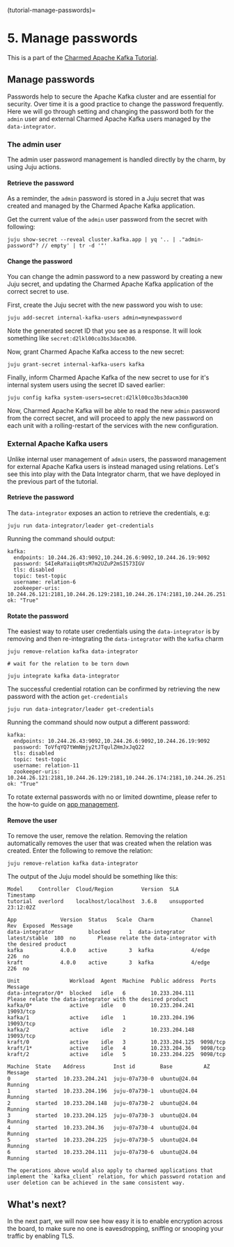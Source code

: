 (tutorial-manage-passwords)=
# 5. Manage passwords

This is a part of the [Charmed Apache Kafka Tutorial](index.md).

## Manage passwords

Passwords help to secure the Apache Kafka cluster and are essential for security. Over time it is a good practice to change the password frequently. Here we will go through setting and changing the password both for the `admin` user and external Charmed Apache Kafka users managed by the `data-integrator`.

### The admin user

The admin user password management is handled directly by the charm, by using Juju actions. 

#### Retrieve the password

As a reminder, the `admin` password is stored in a Juju secret that was created and managed by the Charmed Apache Kafka application.

Get the current value of the `admin` user password from the secret with following:

```shell
juju show-secret --reveal cluster.kafka.app | yq '.. | ."admin-password"? // empty' | tr -d '"'
```

#### Change the password

You can change the admin password to a new password by creating a new Juju secret, and updating the Charmed Apache Kafka application of the correct secret to use.

First, create the Juju secret with the new password you wish to use:

```shell
juju add-secret internal-kafka-users admin=mynewpassword
```

Note the generated secret ID that you see as a response. It will look something like `secret:d2lkl00co3bs3dacm300`.

Now, grant Charmed Apache Kafka access to the new secret:

```shell
juju grant-secret internal-kafka-users kafka
```

Finally, inform Charmed Apache Kafka of the new secret to use for it's internal system users using the secret ID saved earlier:

```shell
juju config kafka system-users=secret:d2lkl00co3bs3dacm300
```

Now, Charmed Apache Kafka will be able to read the new `admin` password from the correct secret, and will proceed to apply the new password on each unit with a rolling-restart of the services with the new configuration.

### External Apache Kafka users

Unlike internal user management of `admin` users, the password management for external Apache Kafka users is instead managed using relations. Let's see this into play with the Data Integrator charm, that we have deployed in the previous part of the tutorial.

#### Retrieve the password

The `data-integrator` exposes an action to retrieve the credentials, e.g: 

```shell
juju run data-integrator/leader get-credentials
```

Running the command should output:

```shell 
kafka:
  endpoints: 10.244.26.43:9092,10.244.26.6:9092,10.244.26.19:9092
  password: S4IeRaYaiiq0tsM7m2UZuP2mSI573IGV
  tls: disabled
  topic: test-topic
  username: relation-6
  zookeeper-uris: 10.244.26.121:2181,10.244.26.129:2181,10.244.26.174:2181,10.244.26.251:2181,10.244.26.28:2181/kafka
ok: "True"
```

#### Rotate the password

The easiest way to rotate user credentials using the `data-integrator` is by removing and then re-integrating the `data-integrator` with the `kafka` charm

```shell
juju remove-relation kafka data-integrator

# wait for the relation to be torn down 

juju integrate kafka data-integrator
```

The successful credential rotation can be confirmed by retrieving the new password with the action `get-credentials`

```shell
juju run data-integrator/leader get-credentials 
```

Running the command should now output a different password:

```shell 
kafka:
  endpoints: 10.244.26.43:9092,10.244.26.6:9092,10.244.26.19:9092
  password: ToVfqYQ7tWmNmjy2tJTqulZHmJxJqQ22
  tls: disabled
  topic: test-topic
  username: relation-11
  zookeeper-uris: 10.244.26.121:2181,10.244.26.129:2181,10.244.26.174:2181,10.244.26.251:2181,10.244.26.28:2181/kafka
ok: "True"
```

To rotate external passwords with no or limited downtime, please refer to the how-to guide on [app management](how-to-client-connections).

#### Remove the user

To remove the user, remove the relation. Removing the relation automatically removes the user that was created when the relation was created. Enter the following to remove the relation:

```shell
juju remove-relation kafka data-integrator
```

The output of the Juju model should be something like this:

```shell
Model     Controller  Cloud/Region         Version  SLA          Timestamp
tutorial  overlord    localhost/localhost  3.6.8    unsupported  23:12:02Z

App              Version  Status   Scale  Charm            Channel        Rev  Exposed  Message
data-integrator           blocked      1  data-integrator  latest/stable  180  no       Please relate the data-integrator with the desired product
kafka            4.0.0    active       3  kafka            4/edge         226  no       
kraft            4.0.0    active       3  kafka            4/edge         226  no       

Unit                Workload  Agent  Machine  Public address  Ports      Message
data-integrator/0*  blocked   idle   6        10.233.204.111             Please relate the data-integrator with the desired product
kafka/0*            active    idle   0        10.233.204.241  19093/tcp  
kafka/1             active    idle   1        10.233.204.196  19093/tcp  
kafka/2             active    idle   2        10.233.204.148  19093/tcp  
kraft/0             active    idle   3        10.233.204.125  9098/tcp   
kraft/1*            active    idle   4        10.233.204.36   9098/tcp   
kraft/2             active    idle   5        10.233.204.225  9098/tcp   

Machine  State    Address         Inst id        Base          AZ  Message
0        started  10.233.204.241  juju-07a730-0  ubuntu@24.04      Running
1        started  10.233.204.196  juju-07a730-1  ubuntu@24.04      Running
2        started  10.233.204.148  juju-07a730-2  ubuntu@24.04      Running
3        started  10.233.204.125  juju-07a730-3  ubuntu@24.04      Running
4        started  10.233.204.36   juju-07a730-4  ubuntu@24.04      Running
5        started  10.233.204.225  juju-07a730-5  ubuntu@24.04      Running
6        started  10.233.204.111  juju-07a730-6  ubuntu@24.04      Running
```

```{note}
The operations above would also apply to charmed applications that implement the `kafka_client` relation, for which password rotation and user deletion can be achieved in the same consistent way.
```

## What's next?

In the next part, we will now see how easy it is to enable encryption across the board, to make sure no one is eavesdropping, sniffing or snooping your traffic by enabling TLS.

